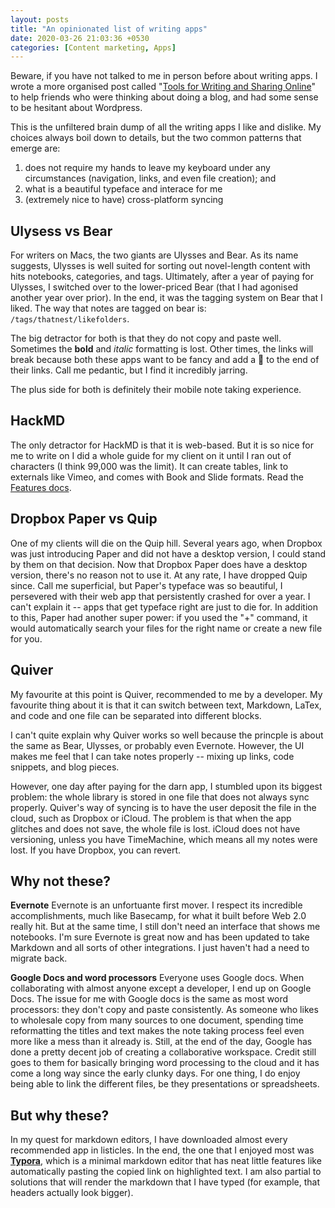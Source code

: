 ```yaml
---
layout: posts
title: "An opinionated list of writing apps"
date: 2020-03-26 21:03:36 +0530
categories: [Content marketing, Apps]
---
```

Beware, if you have not talked to me in person before about writing apps. I wrote a more organised post called "[Tools for Writing and Sharing Online](https://medium.com/piccolo-portfolios/tools-for-writing-and-sharing-online-3c45ffb65ace)" to help friends who were thinking about doing a blog, and had some sense to be hesitant about Wordpress.

This is the unfiltered brain dump of all the writing apps I like and dislike. My choices always boil down to details, but the two common patterns that emerge are: 

1. does not require my hands to leave my keyboard under any circumstances (navigation, links, and even file creation); and 
2. what is a beautiful typeface and interace for me
3. (extremely nice to have) cross-platform syncing

## Ulysess vs Bear
For writers on Macs, the two giants are Ulysses and Bear. As its name suggests, Ulysses is well suited for sorting out novel-length content with hits notebooks, categories, and tags. Ultimately, after a year of paying for Ulysses, I switched over to the lower-priced Bear (that I had agonised another year over prior). In the end, it was the tagging system on Bear that I liked. The way that notes are tagged on bear is:  `/tags/thatnest/likefolders`. 

The big detractor for both is that they do not copy and paste well. Sometimes the **bold** and _italic_ formatting is lost. Other times, the links will break because both these apps want to be fancy and add a 🔗 to the end of their links. Call me pedantic, but I find it incredibly jarring.

The plus side for both is definitely their mobile note taking experience.

## HackMD
The only detractor for HackMD is that it is web-based. But it is so nice for me to write on I did a whole guide for my client on it until I ran out of characters (I think 99,000 was the limit). It can create tables, link to externals like Vimeo, and comes with Book and Slide formats. Read the [Features docs](https://hackmd.io/c/tutorials/%2Fs%2Ffeatures).

## Dropbox Paper vs Quip
One of my clients will die on the Quip hill. Several years ago, when Dropbox was just introducing Paper and did not have a desktop version, I could stand by them on that decision. Now that Dropbox Paper does have a desktop version, there's no reason not to use it. At any rate, I have dropped Quip since. Call me superficial, but Paper's typeface was so beautiful, I persevered with their web app that persistently crashed for over a year. I can't explain it -- apps that get typeface right are just to die for. In addition to this, Paper had another super power: if you used the "+" command, it would automatically search your files for the right name or create a new file for you. 

## Quiver 
My favourite at this point is Quiver, recommended to me by a developer. My favourite thing about it is that it can switch between text, Markdown, LaTex, and code and one file can be separated into different blocks. 

I can't quite explain why Quiver works so well because the princple is about the same as Bear, Ulysses, or probably even Evernote. However, the UI makes me feel that I can take notes properly -- mixing up links, code snippets, and blog pieces. 

However, one day after paying for the darn app, I stumbled upon its biggest problem: the whole library is stored in one file that does not always sync properly. Quiver's way of syncing is to have the user deposit the file in the cloud, such as Dropbox or iCloud. The problem is that when the app glitches and does not save, the whole file is lost. iCloud does not have versioning, unless you have TimeMachine, which means all my notes were lost. If you have Dropbox, you can revert.

## Why not these?

**Evernote**
Evernote is an unfortuante first mover. I respect its incredible accomplishments, much like Basecamp, for what it built before Web 2.0 really hit. But at the same time, I still don't need an interface that shows me notebooks. I'm sure Evernote is great now and has been updated to take Markdown and all sorts of other integrations. I just haven't had a need to migrate back.

**Google Docs and word processors**
Everyone uses Google docs. When collaborating with almost anyone except a developer, I end up on Google Docs. The issue for me with Google docs is the same as most word processors: they don't copy and paste consistently. As someone who likes to wholesale copy from many sources to one document, spending time reformatting the titles and text makes the note taking process feel even more like a mess than it already is. Still, at the end of the day, Google has done a pretty decent job of creating a collaborative workspace. Credit still goes to them for basically bringing word processing to the cloud and it has come a long way since the early clunky days. For one thing, I do enjoy being able to link the different files, be they presentations or spreadsheets.

## But why these?
In my quest for markdown editors, I have downloaded almost every recommended app in listicles. In the end, the one that I enjoyed most was **[Typora](https://typora.io/)**, which is a minimal markdown editor that has neat little features like automatically pasting the copied link on highlighted text. I am also partial to solutions that will render the markdown that I have typed (for example, that headers actually look bigger). 


